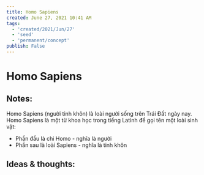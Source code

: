 ```yaml
---
title: Homo Sapiens
created: June 27, 2021 10:41 AM
tags:
  - 'created/2021/Jun/27'
  - 'seed'
  - 'permanent/concept'
publish: False
---
```

# Homo Sapiens

## Notes:
Homo Sapiens (người tinh khôn) là loài người sống trên Trái Đất ngày nay. Homo Sapiens là một từ khoa học trong tiếng Latinh để gọi tên một loài sinh vật:

- Phần đầu là chi Homo - nghĩa là người
- Phần sau là loài Sapiens - nghĩa là tinh khôn

## Ideas & thoughts:

